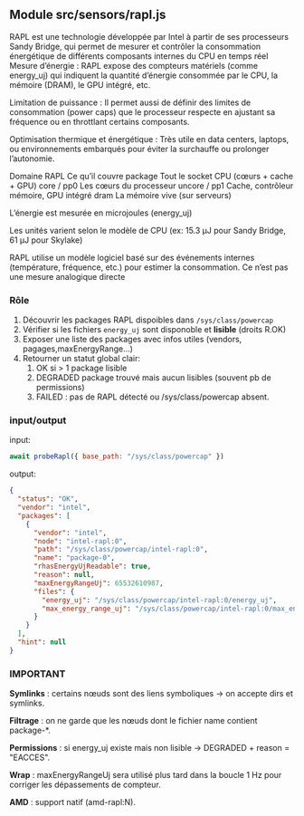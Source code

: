 ## Module src/sensors/rapl.js
RAPL est une technologie développée par Intel à partir de ses processeurs Sandy Bridge, qui permet de mesurer et contrôler la consommation énergétique de différents composants internes du CPU en temps réel
Mesure d’énergie : RAPL expose des compteurs matériels (comme energy_uj) qui indiquent la quantité d’énergie consommée par le CPU, la mémoire (DRAM), le GPU intégré, etc.

Limitation de puissance : Il permet aussi de définir des limites de consommation (power caps) que le processeur respecte en ajustant sa fréquence ou en throttlant certains composants.

Optimisation thermique et énergétique : Très utile en data centers, laptops, ou environnements embarqués pour éviter la surchauffe ou prolonger l’autonomie.


Domaine RAPL	Ce qu’il couvre
package	Tout le socket CPU (cœurs + cache + GPU)
core / pp0	Les cœurs du processeur
uncore / pp1	Cache, contrôleur mémoire, GPU intégré
dram	La mémoire vive (sur serveurs)

L’énergie est mesurée en microjoules (energy_uj)

Les unités varient selon le modèle de CPU (ex: 15.3 µJ pour Sandy Bridge, 61 µJ pour Skylake)

RAPL utilise un modèle logiciel basé sur des événements internes (température, fréquence, etc.) pour estimer la consommation. Ce n’est pas une mesure analogique directe


### Rôle 

1. Découvrir les packages RAPL dispoibles dans `/sys/class/powercap`
2. Vérifier si les fichiers `energy_uj` sont disponoble et **lisible** (droits R.OK)
3. Exposer une liste des packages avec infos utiles (vendors, pagages,maxEnergyRange...)
4. Retourner un statut global clair:
    1. OK si > 1 package lisible
    2. DEGRADED  package trouvé mais aucun lisibles (souvent pb de permissions)
    3. FAILED : pas de RAPL détecté ou /sys/class/powercap absent.

### input/output

input:
```js
await probeRapl({ base_path: "/sys/class/powercap" })
```
output:
```json
{
  "status": "OK",
  "vendor": "intel",
  "packages": [
    {
      "vendor": "intel",
      "node": "intel-rapl:0",
      "path": "/sys/class/powercap/intel-rapl:0",
      "name": "package-0",
      "rhasEnergyUjReadable": true,
      "reason": null,
      "maxEnergyRangeUj": 65532610987,
      "files": {
        "energy_uj": "/sys/class/powercap/intel-rapl:0/energy_uj",
        "max_energy_range_uj": "/sys/class/powercap/intel-rapl:0/max_energy_range_uj"
      }
    }
  ],
  "hint": null
}

```
### IMPORTANT

**Symlinks** : certains nœuds sont des liens symboliques → on accepte dirs et symlinks.

**Filtrage** : on ne garde que les nœuds dont le fichier name contient package-*.

**Permissions** : si energy_uj existe mais non lisible → DEGRADED + reason = "EACCES".

**Wrap** : maxEnergyRangeUj sera utilisé plus tard dans la boucle 1 Hz pour corriger les dépassements de compteur.

**AMD** : support natif (amd-rapl:N).


